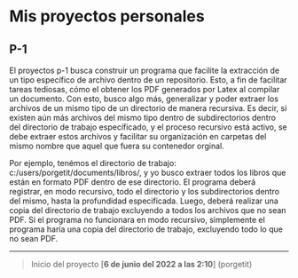 # Mis proyectos personales

## P-1

El proyectos p-1 busca construir un programa que facilite la extracción de un
tipo específico de archivo dentro de un repositorio. Esto, a fin de facilitar 
tareas tediosas, cómo el obtener los PDF generados por Latex al compilar un
documento. Con esto, busco algo más, generalizar y poder extraer los archivos
de un mismo tipo de un directorio de manera recursiva. Es decir, si existen aún
más archivos del mismo tipo dentro de subdirectorios dentro del directorio de
trabajo específicado, y el proceso recursivo está activo, se debe extraer estos
archivos y facilitar su organización en carpetas del mismo nombre que aquel que
fuera su contenedor orginal. 

Por ejemplo, tenémos el directorio de trabajo: c:/users/porgetit/documents/libros/, y yo busco extraer todos los libros que están en formato PDF dentro de ese directorio. El programa deberá registrar, en modo recursivo, todo el directorio y los subdirectorios dentro del mismo, hasta la profundidad especificada. Luego, deberá realizar una copia del directorio de trabajo excluyendo a todos los archivos que no sean PDF. Si el programa no funcionara en modo recursivo, simplemente el programa haría una copia del directorio de trabajo, excluyendo todo lo que no sean PDF. 

----
> Inicio del proyecto [**6 de junio del 2022 a las 2:10**] (porgetit)